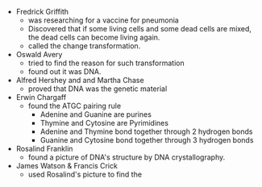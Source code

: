 - Fredrick Griffith
	- was researching for a vaccine for pneumonia
	- Discovered that if some living cells and some dead cells are mixed, the dead cells can become living again.
	- called the change transformation.
- Oswald Avery
	- tried to find the reason for such transformation
	- found out it was DNA.
- Alfred Hershey and and Martha Chase
	- proved that DNA was the genetic material
- Erwin Chargaff
	- found the ATGC pairing rule
		- Adenine and Guanine are purines
		- Thymine and Cytosine are Pyrimidines
		- Adenine and Thymine bond together through 2 hydrogen bonds
		- Guanine and Cytosine bond together through 3 hydrogen bonds
- Rosalind Franklin
	- found a picture of DNA's structure by DNA crystallography.
- James Watson & Francis Crick
	- used Rosalind's picture to find the